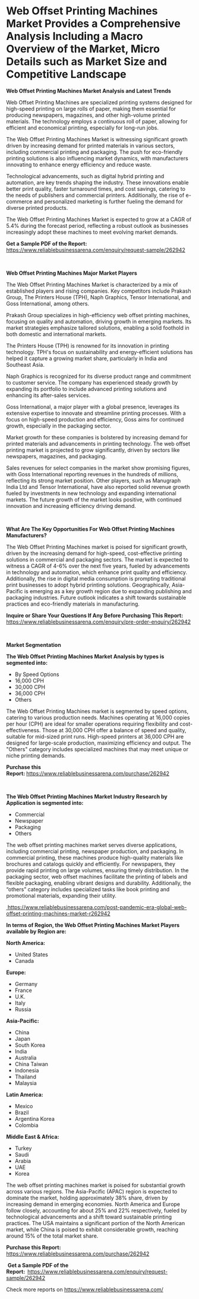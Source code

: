 <p><h1>Web Offset Printing Machines Market Provides a Comprehensive Analysis Including a Macro Overview of the Market, Micro Details such as Market Size and Competitive Landscape</h1></p><p><strong>Web Offset Printing Machines Market Analysis and Latest Trends</strong></p>
<p><p>Web Offset Printing Machines are specialized printing systems designed for high-speed printing on large rolls of paper, making them essential for producing newspapers, magazines, and other high-volume printed materials. The technology employs a continuous roll of paper, allowing for efficient and economical printing, especially for long-run jobs.</p><p>The Web Offset Printing Machines Market is witnessing significant growth driven by increasing demand for printed materials in various sectors, including commercial printing and packaging. The push for eco-friendly printing solutions is also influencing market dynamics, with manufacturers innovating to enhance energy efficiency and reduce waste.</p><p>Technological advancements, such as digital hybrid printing and automation, are key trends shaping the industry. These innovations enable better print quality, faster turnaround times, and cost savings, catering to the needs of publishers and commercial printers. Additionally, the rise of e-commerce and personalized marketing is further fueling the demand for diverse printed products.</p><p>The Web Offset Printing Machines Market is expected to grow at a CAGR of 5.4% during the forecast period, reflecting a robust outlook as businesses increasingly adopt these machines to meet evolving market demands.</p></p>
<p><strong>Get a Sample PDF of the Report:&nbsp;</strong> <a href="https://www.reliablebusinessarena.com/enquiry/request-sample/262942?utm_campaign=3251&utm_medium=2&utm_source=Github&utm_content=ia&utm_term=11042025&utm_id=web-offset-printing-machines">https://www.reliablebusinessarena.com/enquiry/request-sample/262942</a></p>
<p>&nbsp;</p>
<p><strong>Web Offset Printing Machines Major Market Players</strong></p>
<p><p>The Web Offset Printing Machines Market is characterized by a mix of established players and rising companies. Key competitors include Prakash Group, The Printers House (TPH), Naph Graphics, Tensor International, and Goss International, among others. </p><p>Prakash Group specializes in high-efficiency web offset printing machines, focusing on quality and automation, driving growth in emerging markets. Its market strategies emphasize tailored solutions, enabling a solid foothold in both domestic and international markets.</p><p>The Printers House (TPH) is renowned for its innovation in printing technology. TPH's focus on sustainability and energy-efficient solutions has helped it capture a growing market share, particularly in India and Southeast Asia.</p><p>Naph Graphics is recognized for its diverse product range and commitment to customer service. The company has experienced steady growth by expanding its portfolio to include advanced printing solutions and enhancing its after-sales services.</p><p>Goss International, a major player with a global presence, leverages its extensive expertise to innovate and streamline printing processes. With a focus on high-speed production and efficiency, Goss aims for continued growth, especially in the packaging sector.</p><p>Market growth for these companies is bolstered by increasing demand for printed materials and advancements in printing technology. The web offset printing market is projected to grow significantly, driven by sectors like newspapers, magazines, and packaging. </p><p>Sales revenues for select companies in the market show promising figures, with Goss International reporting revenues in the hundreds of millions, reflecting its strong market position. Other players, such as Manugraph India Ltd and Tensor International, have also reported solid revenue growth fueled by investments in new technology and expanding international markets. The future growth of the market looks positive, with continued innovation and increasing efficiency driving demand.</p></p>
<p>&nbsp;</p>
<p><strong>What Are The Key Opportunities For Web Offset Printing Machines Manufacturers?</strong></p>
<p><p>The Web Offset Printing Machines market is poised for significant growth, driven by the increasing demand for high-speed, cost-effective printing solutions in commercial and packaging sectors. The market is expected to witness a CAGR of 4-6% over the next five years, fueled by advancements in technology and automation, which enhance print quality and efficiency. Additionally, the rise in digital media consumption is prompting traditional print businesses to adopt hybrid printing solutions. Geographically, Asia-Pacific is emerging as a key growth region due to expanding publishing and packaging industries. Future outlook indicates a shift towards sustainable practices and eco-friendly materials in manufacturing.</p></p>
<p><strong>Inquire or Share Your Questions If Any Before Purchasing This Report:</strong> <a href="https://www.reliablebusinessarena.com/enquiry/pre-order-enquiry/262942?utm_campaign=3251&utm_medium=2&utm_source=Github&utm_content=ia&utm_term=11042025&utm_id=web-offset-printing-machines">https://www.reliablebusinessarena.com/enquiry/pre-order-enquiry/262942</a></p>
<p>&nbsp;</p>
<p><strong>Market Segmentation</strong></p>
<p><strong>The Web Offset Printing Machines Market Analysis by types is segmented into:</strong></p>
<p><ul><li>By Speed Options</li><li>16,000 CPH</li><li>30,000 CPH</li><li>36,000 CPH</li><li>Others</li></ul></p>
<p><p>The Web Offset Printing Machines market is segmented by speed options, catering to various production needs. Machines operating at 16,000 copies per hour (CPH) are ideal for smaller operations requiring flexibility and cost-effectiveness. Those at 30,000 CPH offer a balance of speed and quality, suitable for mid-sized print runs. High-speed printers at 36,000 CPH are designed for large-scale production, maximizing efficiency and output. The "Others" category includes specialized machines that may meet unique or niche printing demands.</p></p>
<p><strong>Purchase this Report:&nbsp;</strong><a href="https://www.reliablebusinessarena.com/purchase/262942?utm_campaign=3251&utm_medium=2&utm_source=Github&utm_content=ia&utm_term=11042025&utm_id=web-offset-printing-machines">https://www.reliablebusinessarena.com/purchase/262942</a></p>
<p>&nbsp;</p>
<p><strong>The Web Offset Printing Machines Market Industry Research by Application is segmented into:</strong></p>
<p><ul><li>Commercial</li><li>Newspaper</li><li>Packaging</li><li>Others</li></ul></p>
<p><p>The web offset printing machines market serves diverse applications, including commercial printing, newspaper production, and packaging. In commercial printing, these machines produce high-quality materials like brochures and catalogs quickly and efficiently. For newspapers, they provide rapid printing on large volumes, ensuring timely distribution. In the packaging sector, web offset machines facilitate the printing of labels and flexible packaging, enabling vibrant designs and durability. Additionally, the “others” category includes specialized tasks like book printing and promotional materials, expanding their utility.</p></p>
<p><a href="https://www.reliablebusinessarena.com/post-pandemic-era-global-web-offset-printing-machines-market-r262942?utm_campaign=3251&utm_medium=2&utm_source=Github&utm_content=ia&utm_term=11042025&utm_id=web-offset-printing-machines">&nbsp;https://www.reliablebusinessarena.com/post-pandemic-era-global-web-offset-printing-machines-market-r262942</a></p>
<p><strong>In terms of Region, the Web Offset Printing Machines Market Players available by Region are:</strong></p>
<p>
    <p> <strong> North America: </strong>
        <ul>
            <li>United States</li>
            <li>Canada</li>
        </ul>
        </p> 
    <p> <strong> Europe: </strong>
        <ul>
            <li>Germany</li>
            <li>France</li>
            <li>U.K.</li>
            <li>Italy</li>
            <li>Russia</li>
        </ul>
        </p> 
    <p> <strong> Asia-Pacific: </strong>
        <ul>
            <li>China</li>
            <li>Japan</li>
            <li>South Korea</li>
            <li>India</li>
            <li>Australia</li>
            <li>China Taiwan</li>
            <li>Indonesia</li>
            <li>Thailand</li>
            <li>Malaysia</li>
        </ul>
        </p> 
    <p> <strong> Latin America: </strong>
        <ul>
            <li>Mexico</li>
            <li>Brazil</li>
            <li>Argentina Korea</li>
            <li>Colombia</li>
        </ul>
        </p> 
    <p> <strong> Middle East & Africa: </strong>
        <ul>
            <li>Turkey</li>
            <li>Saudi</li>
            <li>Arabia</li>
            <li>UAE</li>
            <li>Korea</li>
        </ul>
    </p>
    </p>
<p><p>The web offset printing machines market is poised for substantial growth across various regions. The Asia-Pacific (APAC) region is expected to dominate the market, holding approximately 38% share, driven by increasing demand in emerging economies. North America and Europe follow closely, accounting for about 25% and 22% respectively, fueled by technological advancements and a shift toward sustainable printing practices. The USA maintains a significant portion of the North American market, while China is poised to exhibit considerable growth, reaching around 15% of the total market share.</p></p>
<p><strong>Purchase this Report: </strong><a href="https://www.reliablebusinessarena.com/purchase/262942?utm_campaign=3251&utm_medium=2&utm_source=Github&utm_content=ia&utm_term=11042025&utm_id=web-offset-printing-machines">https://www.reliablebusinessarena.com/purchase/262942</a></p>
<p>&nbsp;<strong>Get a Sample PDF of the Report:&nbsp;&nbsp;</strong><a href="https://www.reliablebusinessarena.com/enquiry/request-sample/262942?utm_campaign=3251&utm_medium=2&utm_source=Github&utm_content=ia&utm_term=11042025&utm_id=web-offset-printing-machines">https://www.reliablebusinessarena.com/enquiry/request-sample/262942</a></p>
<p><strong></strong></p>
<p>Check more reports on <a href="https://www.reliablebusinessarena.com/?utm_campaign=3251&utm_medium=2&utm_source=Github&utm_content=ia&utm_term=11042025&utm_id=web-offset-printing-machines">https://www.reliablebusinessarena.com/</a></p>